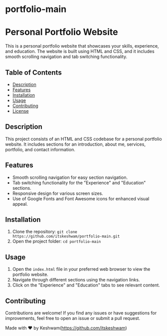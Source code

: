 # portfolio-main
# Personal Portfolio Website

This is a personal portfolio website that showcases your skills, experience, and education. The website is built using HTML and CSS, and it includes smooth scrolling navigation and tab switching functionality.

## Table of Contents

- [Description](#description)
- [Features](#features)
- [Installation](#installation)
- [Usage](#usage)
- [Contributing](#contributing)
- [License](#license)

## Description

This project consists of an HTML and CSS codebase for a personal portfolio website. It includes sections for an introduction, about me, services, portfolio, and contact information.

## Features

- Smooth scrolling navigation for easy section navigation.
- Tab switching functionality for the "Experience" and "Education" sections.
- Responsive design for various screen sizes.
- Use of Google Fonts and Font Awesome icons for enhanced visual appeal.

## Installation

1. Clone the repository: `git clone https://github.com/itskeshwam/portfolio-main.git`
2. Open the project folder: `cd portfolio-main`

## Usage

1. Open the `index.html` file in your preferred web browser to view the portfolio website.
2. Navigate through different sections using the navigation links.
3. Click on the "Experience" and "Education" tabs to see relevant content.

## Contributing

Contributions are welcome! If you find any issues or have suggestions for improvements, feel free to open an issue or submit a pull request.


Made with :heart: by Keshwam(https://github.com/itskeshwam)
